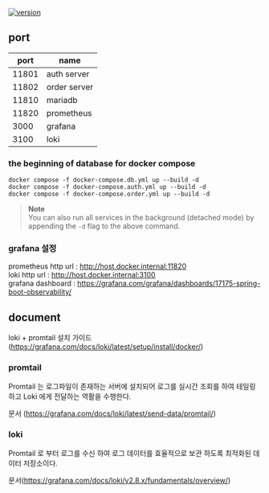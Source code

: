 [![version](https://img.shields.io/badge/springboot-2.7.16--SNAPSHOT-00bfb3?style=flat&logo=springboot)]()



## port

| port  | name        |
|-------|-------------|
| 11801 | auth server |
| 11802 | order server |
| 11810 | mariadb     |
| 11820 | prometheus  |
| 3000 | grafana     |
| 3100 | loki        |



### the beginning of database for docker compose

```shell
docker compose -f docker-compose.db.yml up --build -d
docker compose -f docker-compose.auth.yml up --build -d
docker compose -f docker-compose.order.yml up --build -d
```

> **Note**  
> You can also run all services in the background (detached mode) by appending the `-d` flag to the above command.



### grafana 설정
prometheus http url : http://host.docker.internal:11820 </br>
loki http url : http://host.docker.internal:3100 </br>
grafana dashboard : https://grafana.com/grafana/dashboards/17175-spring-boot-observability/

## document

loki + promtail 설치 가이드 (https://grafana.com/docs/loki/latest/setup/install/docker/)
### promtail
Promtail 는 로그파일이 존재하는 서버에 설치되어 로그를 실시간 조회를 하여 테일링 하고 
Loki 에게 전달하는 역활을 수행한다.

문서 (https://grafana.com/docs/loki/latest/send-data/promtail/)

### loki
Promtail 로 부터 로그를 수신 하여 
로그 데이터를 효율적으로 보관 하도록 최적화된 데이터 저장소이다. </br>

문서(https://grafana.com/docs/loki/v2.8.x/fundamentals/overview/)
